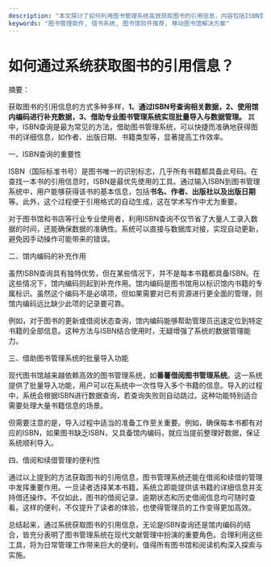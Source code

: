 ```yaml
---
description: "本文探讨了如何利用图书管理系统高效获取图书的引用信息，内容包括ISBN查询、馆内编码及数据导入等方法。"
keywords: "图书管理软件, 借书系统, 图书馆软件推荐, 移动图书馆解决方案"
---
```

# 如何通过系统获取图书的引用信息？

摘要： 

获取图书的引用信息的方式多种多样，**1、通过ISBN号查询相关数据，2、使用馆内编码进行补充数据，3、借助专业图书管理系统实现批量导入与数据管理。** 其中，ISBN查询是最为常见的方法，借助图书管理系统，可以快捷而准确地获得图书的详细信息，如作者、出版日期、书籍类型等，显著提高工作效率。

一、ISBN查询的重要性

ISBN（国际标准书号）是图书唯一的识别标志，几乎所有书籍都具备此号码。在查找一本书的引用信息时，ISBN是最优先使用的工具。通过输入ISBN到图书管理系统中，用户能够获得该书的基本信息，包括**书名、作者、出版社以及出版日期**等。此外，这个过程便于引用格式的自动生成，这在学术写作中尤为重要。

对于图书馆和书店等行业专业使用者，利用ISBN查询不仅节省了大量人工录入数据的时间，还能确保数据的准确性。系统可以直接与数据库对接，实现自动更新，避免因手动操作可能带来的错误。

二、馆内编码的补充作用

虽然ISBN查询具有独特优势，但在某些情况下，并不是每本书籍都具备ISBN。在这些情况下，馆内编码则起到补充作用。馆内编码是图书馆用以标识馆内书籍的专属标识。虽然这个编码不是必填项，但如果需要对已有资源进行更全面的管理，则馆内编码远比缺少此项的记录要可靠。

例如，对于图书的更新或借阅状态查询，馆内编码能够帮助管理员迅速定位到特定书籍的全部信息。这种方法与ISBN结合使用时，无疑增强了系统的数据管理能力。

三、借助图书管理系统的批量导入功能

现代图书馆越来越依赖高效的图书管理系统，如**番薯借阅图书管理系统**。这一系统提供了批量导入功能，用户可以在系统中一次性导入多个书籍的信息。导入的过程中，系统会根据ISBN进行数据查询，若查询失败则自动跳过。这种功能特别适合需要处理大量书籍信息的场景。

但需要注意的是，导入过程中适当的准备工作至关重要。例如，确保每本书都有对应的ISBN，如果图书缺乏ISBN，又具备馆内编码，就应当提前整理好数据，保证系统顺利导入。

四、借阅和续借管理的便利性

通过以上提到的方法获取图书的引用信息，图书管理系统还能在借阅和续借的管理中发挥重要作用。一旦读者选择某本书籍，系统立即能提供该书籍的详细信息并支持借还操作。不仅如此，图书的借阅记录、逾期状态和历史借阅信息均可随时查看。这样的便利，不仅提升了读者的体验，也使得管理员的工作变得更加高效。

总结起来，通过系统获取图书的引用信息，无论是ISBN查询还是馆内编码的结合，皆充分表明了图书管理系统在现代文献管理中扮演的重要角色。合理利用这些工具，将为日常管理工作带来巨大的便利，值得所有图书馆和阅读机构深入探索与实施。
